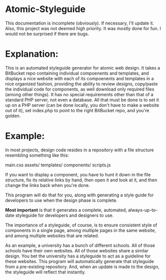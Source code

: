 # Atomic-Styleguide

This documentation is incomplete (obviously). If necessary, I'll update it.
Also, this project was not deemed high priority. It was mostly done for fun. I would not be surprised if there are bugs.

# Explanation:

This is an automated styleguide generator for atomic web design. It takes a BitBucket repo containing individual compoenents and templates, and
displays a nice website with each of its compoenents and templates in a nice organized fashion, providing the ability to review designs,
copy/paste the individual code for components, as well download only required files (among other things). It has no special requirements other than that of a standard PHP server,
not even a database. All that must be done is to set it up on a PHP server (can be done locally, you don't have to make a website out of it),
set index.php to point to the right BitBucket repo, and you're golden.

# Example:

In most projects, design code resides in a repository with a file structure resembling something like this:

main.css
assets/
templates/
components/
scripts.js

If you want to display a component, you have to hunt it down in the file structure, fix its relative links by hand,
then open it and look at it, and then change the links back when you're done.

This program will do that for you, along with generating a style guide for developers to use when the design phase is complete.

<strong>Most important</strong> is that it generates a complete, automated, always-up-to-date styleguide for developers and designers
to use.

The importance of a styleguide, of course, is to ensure consistent style of components in a single page, among multiple pages in the same
website, and among multiple websites that are related.

As an example, a university has a bunch of different schools. All of those schools have their own websites. All of those websites share
a similar design. You bet the university has a styleguide to act as a guideline for these websites. This program will automatically generate
that styleguide from a pre-existing repository. And, when an update is made to the design, the styleguide will reflect that <bold>instantly</bold>.
